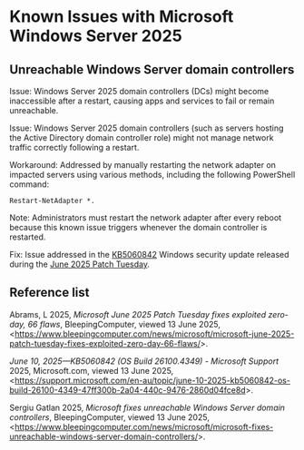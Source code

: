 # Known Issues with Microsoft Windows Server 2025

## Unreachable Windows Server domain controllers

Issue: Windows Server 2025 domain controllers (DCs) might become inaccessible after a restart, causing apps and services to fail or remain unreachable.

Issue: Windows Server 2025 domain controllers (such as servers hosting the Active Directory domain controller role) might not manage network traffic correctly following a restart.

Workaround: Addressed by manually restarting the network adapter on impacted servers using various methods, including the following PowerShell command:

	Restart-NetAdapter *.

Note: Administrators must restart the network adapter after every reboot because this known issue triggers whenever the domain controller is restarted.

Fix: Issue addressed in the [KB5060842](https://support.microsoft.com/en-au/topic/june-10-2025-kb5060842-os-build-26100-4349-47ff300b-2a04-440c-9476-2860d04fce8d#id0enbd=catalog) Windows security update released during the [June 2025 Patch Tuesday](https://www.bleepingcomputer.com/news/microsoft/microsoft-june-2025-patch-tuesday-fixes-exploited-zero-day-66-flaws/).

## Reference list

Abrams, L 2025, *Microsoft June 2025 Patch Tuesday fixes exploited zero-day, 66 flaws*, BleepingComputer, viewed 13 June 2025, <<https://www.bleepingcomputer.com/news/microsoft/microsoft-june-2025-patch-tuesday-fixes-exploited-zero-day-66-flaws/>>.

*June 10, 2025—KB5060842 (OS Build 26100.4349) - Microsoft Support* 2025, Microsoft.com, viewed 13 June 2025, <<https://support.microsoft.com/en-au/topic/june-10-2025-kb5060842-os-build-26100-4349-47ff300b-2a04-440c-9476-2860d04fce8d>>.

Sergiu Gatlan 2025, *Microsoft fixes unreachable Windows Server domain controllers*, BleepingComputer, viewed 13 June 2025, <<https://www.bleepingcomputer.com/news/microsoft/microsoft-fixes-unreachable-windows-server-domain-controllers/>>.


